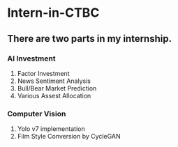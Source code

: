 # Intern-in-CTBC
## There are two parts in my internship.
### AI Investment
1. Factor Investment
2. News Sentiment Analysis
3. Bull/Bear Market Prediction
4. Various Assest Allocation
### Computer Vision
1. Yolo v7 implementation
2. Film Style Conversion by CycleGAN
